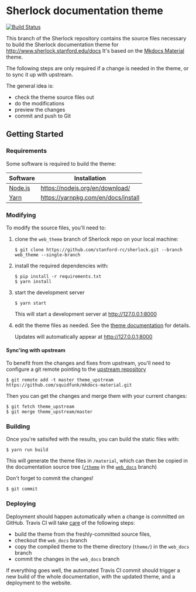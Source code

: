 # Sherlock documentation theme
[![Build Status](https://travis-ci.com/stanford-rc/sherlock.svg?token=uginarQXUTdAZXLFvqnS&branch=web_theme)](https://travis-ci.com/stanford-rc/sherlock)

This branch of the Sherlock repository contains the source files necessary to build the Sherlock documentation theme for http://www.sherlock.stanford.edu/docs
It's based on the [Mkdocs Material](http://squidfunk.github.io/mkdocs-material/) theme.

The following steps are only required if a change is needed in the theme, or to sync it up with upstream.

The general idea is:
  * check the theme source files out
  * do the modifications
  * preview the changes
  * commit and push to Git

## Getting Started

### Requirements
Some software is required to build the theme:

| Software | Installation |
| --- | --- |
| [Node.js](https://nodejs.org/en/) | https://nodejs.org/en/download/ |
| [Yarn](https://yarnpkg.com/en/) | https://yarnpkg.com/en/docs/install |

### Modifying

To modify the source files, you'll need to:

1. clone the `web_theme` branch of Sherlock repo on your local machine:
   ```
   $ git clone https://github.com/stanford-rc/sherlock.git --branch web_theme --single-branch
   ```
2. install the required dependencies with:
   ```
   $ pip install -r requirements.txt
   $ yarn install
   ```

3. start the development server
   ```
   $ yarn start
   ```
   This will start a development server at http://127.0.0.1:8000

4. edit the theme files as needed. See the [theme documentation]( http://squidfunk.github.io/mkdocs-material/customization/#theme-development) for details.

    Updates will automatically appear at http://127.0.0.1:8000

#### Sync'ing with upstream

To benefit from the changes and fixes from upstream, you'll need to configure a git remote pointing to the [upstream repository](https://github.com/squidfunk/mkdocs-material)
```
$ git remote add -t master theme_upstream https://github.com/squidfunk/mkdocs-material.git
```

Then you can get the changes and merge them with your current changes:
```
$ git fetch theme_upstream
$ git merge theme_upstream/master
```


### Building

Once you're satisifed with the results, you can build the static files with:
```
$ yarn run build
```
This will generate the theme files in `/material`, which can then be copied in the documentation source tree ([`/theme`](https://github.com/stanford-rc/sherlock/tree/web_docs/theme) in the [`web_docs`](https://github.com/stanford-rc/sherlock/tree/web_docs) branch)

Don't forget to commit the changes!
```
$ git commit
```

### Deploying

Deployment should happen automatically when a change is committed on GitHub. Travis CI will take [care](https://github.com/stanford-rc/sherlock/blob/web_theme/.travis.yml) of the following steps:
  * build the theme from the freshly-committed source files,
  * checkout the `web_docs` branch
  * copy the compiled theme to the theme directory (`theme/`) in the `web_docs` branch
  * commit the changes in the `web_docs` branch

If everything goes well, the automated Travis CI commit should trigger a new build of the whole documentation, with the updated theme, and a deployment to the website.

